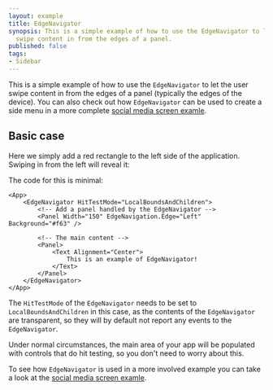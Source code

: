 ```yaml
---
layout: example
title: EdgeNavigator
synopsis: This is a simple example of how to use the EdgeNavigator to let the user
  swipe content in from the edges of a panel.
published: false
tags:
- Sidebar
---
```

This is a simple example of how to use the `EdgeNavigator` to let the user swipe content in from the edges of a panel (typically the edges of the device). You can also check out how `EdgeNavigator` can be used to create a side menu in a more complete [social media screen examle](social-media-screen.md).

## Basic case

Here we simply add a red rectangle to the left side of the application. Swiping in from the left will reveal it:

The code for this is minimal:

<!-- snippet-begin:code/MyApp.ux:EdgeNav -->

```
<App>
    <EdgeNavigator HitTestMode="LocalBoundsAndChildren">
        <!-- Add a panel handled by the EdgeNavigator -->
        <Panel Width="150" EdgeNavigation.Edge="Left" Background="#f63" />

        <!-- The main content -->
        <Panel>
            <Text Alignment="Center">
                This is an example of EdgeNavigator!
            </Text>
        </Panel>
    </EdgeNavigator>
</App>
```

<!-- snippet-end -->

The `HitTestMode` of the `EdgeNavigator` needs to be set to `LocalBoundsAndChildren` in this case, as the contents of the `EdgeNavigator` are transparent, so they will by default not report any events to the `EdgeNavigator`.

Under normal circumstances, the main area of your app will be populated with controls that do hit testing, so you don't need to worry about this.

To see how `EdgeNavigator` is used in a more involved example you can take a look at the [social media screen examle](social-media-screen.md).
